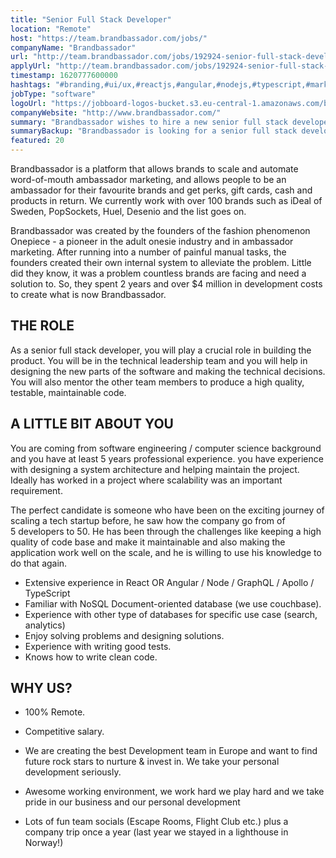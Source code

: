 ```yaml
---
title: "Senior Full Stack Developer"
location: "Remote"
host: "https://team.brandbassador.com/jobs/"
companyName: "Brandbassador"
url: "http://team.brandbassador.com/jobs/192924-senior-full-stack-developer"
applyUrl: "http://team.brandbassador.com/jobs/192924-senior-full-stack-developer/applications/new?"
timestamp: 1620777600000
hashtags: "#branding,#ui/ux,#reactjs,#angular,#nodejs,#typescript,#marketing,#socialmedia,#couchbase,#analysis"
jobType: "software"
logoUrl: "https://jobboard-logos-bucket.s3.eu-central-1.amazonaws.com/brandbassador"
companyWebsite: "http://www.brandbassador.com/"
summary: "Brandbassador wishes to hire a new senior full stack developer. If you have 2 years and over $4 million in development costs to create what is now Brandbassador, consider applying."
summaryBackup: "Brandbassador is looking for a senior full stack developer that has experience in: #branding, #ui/ux, #reactjs."
featured: 20
---
```


Brandbassador is a platform that allows brands to scale and automate word-of-mouth ambassador marketing, and allows people to be an ambassador for their favourite brands and get perks, gift cards, cash and products in return. We currently work with over 100 brands such as iDeal of Sweden, PopSockets, Huel, Desenio and the list goes on. 

Brandbassador was created by the founders of the fashion phenomenon Onepiece - a pioneer in the adult onesie industry and in ambassador marketing. After running into a number of painful manual tasks, the founders created their own internal system to alleviate the problem. Little did they know, it was a problem countless brands are facing and need a solution to. So, they spent 2 years and over $4 million in development costs to create what is now Brandbassador.

## THE ROLE

As a senior full stack developer, you will play a crucial role in building the product. You will be in the technical leadership team and you will help in designing the new parts of the software and making the technical decisions. You will also mentor the other team members to produce a high quality, testable, maintainable code.  

## A LITTLE BIT ABOUT YOU

You are coming from software engineering / computer science background and you have at least 5 years professional experience. you have experience with designing a system architecture and helping maintain the project. Ideally has worked in a project where scalability was an important requirement.

The perfect candidate is someone who have been on the exciting journey of scaling a tech startup before, he saw how the company go from of 5 developers to 50. He has been through the challenges like keeping a high quality of code base and make it maintainable and also making the application work well on the scale, and he is willing to use his knowledge to do that again.

*   Extensive experience in React OR Angular / Node / GraphQL / Apollo / TypeScript
*   Familiar with NoSQL Document-oriented database (we use couchbase).
*   Experience with other type of databases for specific use case (search, analytics)
*   Enjoy solving problems and designing solutions.
*   Experience with writing good tests.
*   Knows how to write clean code.

## WHY US?

*   100% Remote.

*   Competitive salary.
*   We are creating the best Development team in Europe and want to find future rock stars to nurture & invest in. We take your personal development seriously.
*   Awesome working environment, we work hard we play hard and we take pride in our business and our personal development

*   Lots of fun team socials (Escape Rooms, Flight Club etc.) plus a company trip once a year (last year we stayed in a lighthouse in Norway!)

